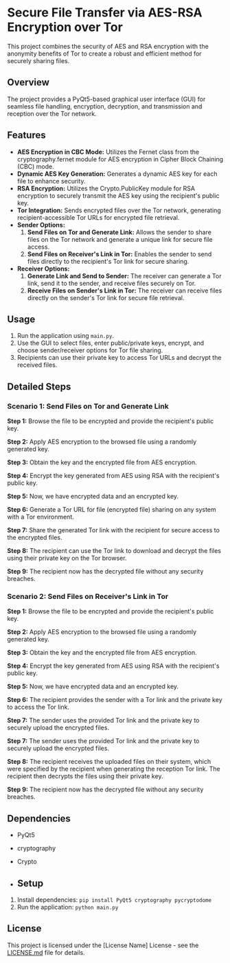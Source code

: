 # Secure File Transfer via AES-RSA Encryption over Tor
This project combines the security of AES and RSA encryption with the anonymity benefits of Tor to create a robust and efficient method for securely sharing files.

## Overview
The project provides a PyQt5-based graphical user interface (GUI) for seamless file handling, encryption, decryption, and transmission and reception over the Tor network.


## Features

- **AES Encryption in CBC Mode:** Utilizes the Fernet class from the cryptography.fernet module for AES encryption in Cipher Block Chaining (CBC) mode.
- **Dynamic AES Key Generation:** Generates a dynamic AES key for each file to enhance security.
- **RSA Encryption:** Utilizes the Crypto.PublicKey module for RSA encryption to securely transmit the AES key using the recipient's public key.
- **Tor Integration:** Sends encrypted files over the Tor network, generating recipient-accessible Tor URLs for encrypted file retrieval.
- **Sender Options:**
  1. **Send Files on Tor and Generate Link:** Allows the sender to share files on the Tor network and generate a unique link for secure file access.
  2. **Send Files on Receiver's Link in Tor:** Enables the sender to send files directly to the recipient's Tor link for secure sharing.
- **Receiver Options:**
  1. **Generate Link and Send to Sender:** The receiver can generate a Tor link, send it to the sender, and receive files securely on Tor.
  2. **Receive Files on Sender's Link in Tor:** The receiver can receive files directly on the sender's Tor link for secure file retrieval.


## Usage
1. Run the application using `main.py`.
2. Use the GUI to select files, enter public/private keys, encrypt, and choose sender/receiver options for Tor file sharing.
3. Recipients can use their private key to access Tor URLs and decrypt the received files.


## Detailed Steps

### Scenario 1: Send Files on Tor and Generate Link

**Step 1:** Browse the file to be encrypted and provide the recipient's public key.

**Step 2:** Apply AES encryption to the browsed file using a randomly generated key.

**Step 3:** Obtain the key and the encrypted file from AES encryption.

**Step 4:** Encrypt the key generated from AES using RSA with the recipient's public key.

**Step 5:** Now, we have encrypted data and an encrypted key.

**Step 6:** Generate a Tor URL for file (encrypted file) sharing on any system with a Tor environment.

**Step 7:** Share the generated Tor link with the recipient for secure access to the encrypted files.

**Step 8:** The recipient can use the Tor link to download and decrypt the files using their private key on the Tor browser.

**Step 9:** The recipient now has the decrypted file without any security breaches.


### Scenario 2: Send Files on Receiver's Link in Tor

**Step 1:** Browse the file to be encrypted and provide the recipient's public key.

**Step 2:** Apply AES encryption to the browsed file using a randomly generated key.

**Step 3:** Obtain the key and the encrypted file from AES encryption.

**Step 4:** Encrypt the key generated from AES using RSA with the recipient's public key.

**Step 5:** Now, we have encrypted data and an encrypted key.

**Step 6:** The recipient provides the sender with a Tor link and the private key to access the Tor link.

**Step 7:** The sender uses the provided Tor link and the private key to securely upload the encrypted files.

**Step 7:** The sender uses the provided Tor link and the private key to securely upload the encrypted files.

**Step 8:** The recipient receives the uploaded files on their system, which were specified by the recipient when generating the reception Tor link. The recipient then decrypts the files using their private key.

**Step 9:** The recipient now has the decrypted file without any security breaches.


## Dependencies
- PyQt5
- cryptography
- Crypto

- ## Setup

1. Install dependencies: `pip install PyQt5 cryptography pycryptodome`
2. Run the application: `python main.py`

## License
This project is licensed under the [License Name] License - see the [LICENSE.md](LICENSE.md) file for details.

